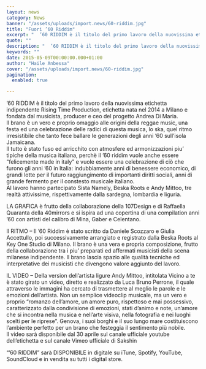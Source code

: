 ```yaml
---
layout: news
category: News
banner: "/assets/uploads/import.news/60-riddim.jpg"
title: "Fuori ’60 Riddim"
excerpt: "  ’60 RIDDIM è il titolo del primo lavoro della nuovissima etichetta indipendente Rising Time Production, etichetta nata nel 2014 a Milano e fondata dal musicista, producer e ceo del progetto Andrea Di Maria. Il brano è un vero e proprio omaggio alle origini della reggae music, una festa ed una celebrazione delle radici di [&hellip"
quote: ""
description: "  ’60 RIDDIM è il titolo del primo lavoro della nuovissima etichetta indipendente Rising Time Production, etichetta nata nel 2014 a Milano e fondata dal musicista, producer e ceo del progetto Andrea Di Maria. Il brano è un vero e proprio omaggio alle origini della reggae music, una festa ed una celebrazione delle radici di [&hellip"
keywords: ""
date: 2015-05-09T00:00:00.000+01:00
author: "Haile Anbessa"
cover: "/assets/uploads/import.news/60-riddim.jpg"
pagination:
  enabled: true

---
```


[](https://hotmc.com/wp-content/uploads/2015/05/60-riddim.jpg)

’60 RIDDIM è il titolo del primo lavoro della nuovissima etichetta indipendente Rising Time Production, etichetta nata nel 2014 a Milano e fondata dal musicista, producer e ceo del progetto Andrea Di Maria.  
Il brano è un vero e proprio omaggio alle origini della reggae music, una festa ed una celebrazione delle radici di questa musica, lo ska, quel ritmo irresistibile che tanto fece ballare le generazioni degli anni ’60 sull’isola Jamaicana.  
Il tutto è stato fuso ed arricchito con atmosfere ed armonizzazioni piu’ tipiche della musica italiana, perchè il ’60 riddim vuole anche essere “felicemente made in italy” e vuole essere una celebrazione di ciò che furono gli anni ’60 in Italia: indubbiamente anni di benessere economico, di grandi lotte per il futuro raggiungimento di importanti diritti sociali, anni di grande fermento per il constesto musicale italiano.  
Al lavoro hanno partecipato Sista Namely, Beska Roots e Andy Mittoo, tre realtà attivissime, rispettivamente dalla sardegna, lombardia e liguria.

LA GRAFICA è frutto della collaborazione della 107Design e di Raffaella Quaranta della 40mirrors e si ispira ad una copertina di una compilation anni ’60 con artisti del calibro di Mina, Gaber e Celentano.

Il RITMO – Il ’60 Riddim è stato scritto da Daniele Scozzaro e Giulia Accettullo, poi successivamente arrangiato e registrato dalla Beska Roots al Key One Studio di Milano. Il brano è una vera e propria composizione, frutto della collaborazione tra i piu’ preparati ed affermati musicisti della scena milanese indipendente. Il brano lascia spazio alle qualità tecniche ed interpretative dei musicisti che divengono valore aggiunto del lavoro.

IL VIDEO – Della version dell’artista ligure Andy Mittoo, intitolata Vicino a te è stato girato un video, diretto e realizzato da Luca Bruno Perrone, il quale attraverso le immagini ha cercato di trasmettere al meglio le parole e le emozioni dell’artista. Non un semplice videoclip musicale, ma un vero e proprio “romanzo dell’amore, un amore puro, rispettoso e mai possessivo, caratterizzato dalla condivisione di emozioni, stati d’animo e note, un’amore che si incontra nella musica e nell’arte visiva, nella fotografia e nei luoghi scelti per le riprese”. Genova, i suoi borghi e il suo lungo mare costituiscono l’ambiente perfetto per un brano che festeggia il sentimento più nobile.  
Il video sarà disponibile dal 30 aprile sul canale ufficiale youtube dell’etichetta e sul canale Vimeo ufficiale di Sakshin

“’60 RIDDIM” sarà DISPONIBILE in digitale su iTune, Spotify, YouTube, SoundCloud e in vendita su tutti i digital store.